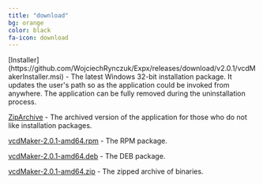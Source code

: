 ```yaml
---
title: "download"
bg: orange
color: black
fa-icon: download
---
```

<dl>
<i class="fa fa-windows fa-stack-4x" aria-hidden="true"></i>
[Installer](https://github.com/WojciechRynczuk/Expx/releases/download/v2.0.1/vcdMakerInstaller.msi) - The latest Windows 32-bit installation package. It updates the user's path so as the application could be invoked from anywhere. The application can be fully removed during the uninstallation process.

[ZipArchive](https://github.com/WojciechRynczuk/Expx/releases/download/v2.0.1/vcdMaker.zip) - The archived version of the application for those who do not like installation packages.

</dl>


<dl>
<i class="fa fa-linux fa-stack-2x" aria-hidden="true"></i>
</dl>


[vcdMaker-2.0.1-amd64.rpm](https://github.com/WojciechRynczuk/Expx/releases/download/v2.0.1/vcdMaker-2.0.1-amd64.rpm) - The RPM package.

[vcdMaker-2.0.1-amd64.deb](https://github.com/WojciechRynczuk/Expx/releases/download/v2.0.1/vcdMaker-2.0.1-amd64.deb) - The DEB package.

[vcdMaker-2.0.1-amd64.zip](https://github.com/WojciechRynczuk/Expx/releases/download/v2.0.1/vcdMaker-2.0.1-amd64.zip) - The zipped archive of binaries.

